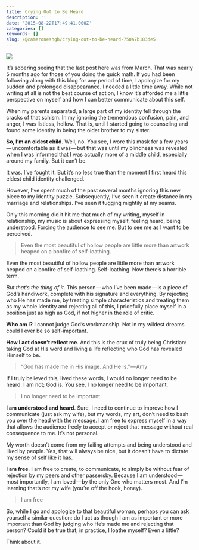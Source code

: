 ```yaml
---
title: Crying Out to Be Heard
description: ''
date: '2015-08-22T17:49:41.000Z'
categories: []
keywords: []
slug: /@cameroneshgh/crying-out-to-be-heard-750a7b183de5
---
```


![](https://cdn-images-1.medium.com/max/1200/1*vs_qQxf8QcHYCVgMEZb36A.jpeg)

It’s sobering seeing that the last post here was from March. That was nearly 5 months ago for those of you doing the quick math. If you had been following along with this blog for any period of time, I apologize for my sudden and prolonged disappearance. I needed a little time away. While not writing at all is not the best course of action, I know it’s afforded me a little perspective on myself and how I can better communicate about this self.

When my parents separated, a large part of my identity fell through the cracks of that schism. In my ignoring the tremendous confusion, pain, and anger, I was listless, hollow. That is, until I started going to counseling and found some identity in being the older brother to my sister.

**So, I’m an oldest child**. Well, no. You see, I wore this mask for a few years — uncomfortable as it was — but that was until my blindness was revealed when I was informed that I was actually more of a middle child, especially around my family. But it can’t be.

It was. I’ve fought it. But it’s no less true than the moment I first heard this eldest child identity challenged.

However, I’ve spent much of the past several months ignoring this new piece to my identity puzzle. Subsequently, I’ve seen it create distance in my marriage and relationships. I’ve seen it tugging mightily at my seams.

Only this morning did it hit me that much of my writing, myself in relationship, my music is about expressing myself, feeling heard, being understood. Forcing the audience to see me. But to see me as I want to be perceived.

> Even the most beautiful of hollow people are little more than artwork heaped on a bonfire of self-loathing.

Even the most beautiful of hollow people are little more than artwork heaped on a bonfire of self-loathing. Self-loathing. Now there’s a horrible term.

_But that’s the thing of it_. This person — who I’ve been made — is a piece of God’s handiwork, complete with his signature and everything. By rejecting who He has made me, by treating simple characteristics and treating them as my whole identity and rejecting all of this, I pridefully place myself in a position just as high as God, if not higher in the role of critic.

**Who am I?** I cannot judge God’s workmanship. Not in my wildest dreams could I ever be so self-important.

**How I act doesn’t reflect me**. And this is the crux of truly being Christian: taking God at His word and living a life reflecting who God has revealed Himself to be.

> “God has made me in His image. And He Is.” — Amy

If I truly believed this, lived these words, I would no longer need to be heard. I am not; God is. You see, I no longer need to be important.

> I no longer need to be important.

**I am understood and heard**. Sure, I need to continue to improve how I communicate (just ask my wife), but my words, my art, don’t need to bash you over the head with the message. I am free to express myself in a way that allows the audience freely to accept or reject that message without real consequence to me. It’s not personal.

My worth doesn’t come from my failing attempts and being understood and liked by people. Yes, that will always be nice, but it doesn’t have to dictate my sense of self like it has.

**I am free**. I am free to create, to communicate, to simply be without fear of rejection by my peers and other passersby. Because I am understood — most importantly, I am loved — by the only One who matters most. And I’m learning that’s not my wife (you’re off the hook, honey).

> I am free

So, while I go and apologize to that beautiful woman, perhaps you can ask yourself a similar question: do I act as though I am as important or more important than God by judging who He’s made me and rejecting that person? Could it be true that, in practice, I loathe myself? Even a little?

Think about it.